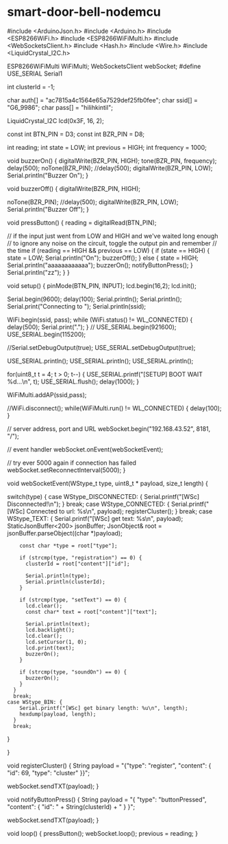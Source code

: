 # smart-door-bell-nodemcu

#include <ArduinoJson.h>
#include <Arduino.h>
#include <ESP8266WiFi.h>
#include <ESP8266WiFiMulti.h>
#include <WebSocketsClient.h>
#include <Hash.h>
#include <Wire.h>
#include <LiquidCrystal_I2C.h>


ESP8266WiFiMulti WiFiMulti;
WebSocketsClient webSocket;
#define USE_SERIAL Serial1

int clusterId = -1;

char auth[] = "ac7815a4c1564e65a7529def25fb0fee";
char ssid[] = "G6_9986";
char pass[] = "hilihkintil";

LiquidCrystal_I2C lcd(0x3F, 16, 2);

const int BTN_PIN = D3;
const int BZR_PIN = D8;

int reading;
int state = LOW;
int previous = HIGH;
int frequency = 1000;

void buzzerOn()
{
  digitalWrite(BZR_PIN, HIGH);
  tone(BZR_PIN, frequency);
  delay(500);
  noTone(BZR_PIN);
  //delay(500);
  digitalWrite(BZR_PIN, LOW);
  Serial.println("Buzzer On");
}

void buzzerOff()
{
  digitalWrite(BZR_PIN, HIGH);
  
  noTone(BZR_PIN);
  //delay(500);
  digitalWrite(BZR_PIN, LOW);
  Serial.println("Buzzer Off");
}

void pressButton()
{ 
  reading = digitalRead(BTN_PIN);

  // if the input just went from LOW and HIGH and we've waited long enough
  // to ignore any noise on the circuit, toggle the output pin and remember
  // the time
  if (reading == HIGH && previous == LOW) {
    if (state == HIGH)
    {
      state = LOW;
      Serial.println("On");
      buzzerOff();
    }
    else
    {
      state = HIGH; 
      Serial.println("aaaaaaaaaaaa");
      buzzerOn();
      notifyButtonPress();
    }
    Serial.println("zz");
  }
}

void setup() {
  pinMode(BTN_PIN, INPUT);
  lcd.begin(16,2);
  lcd.init();
  
  Serial.begin(9600);
  delay(100);
  Serial.println();
  Serial.println();
  Serial.print("Connecting to ");
  Serial.println(ssid);
  
  WiFi.begin(ssid, pass);
  while (WiFi.status() != WL_CONNECTED) {
    delay(500);
    Serial.print(".");
  }
  // USE_SERIAL.begin(921600);
  USE_SERIAL.begin(115200);

  //Serial.setDebugOutput(true);
  USE_SERIAL.setDebugOutput(true);

  USE_SERIAL.println();
  USE_SERIAL.println();
  USE_SERIAL.println();

  for(uint8_t t = 4; t > 0; t--) {
    USE_SERIAL.printf("[SETUP] BOOT WAIT %d...\n", t);
    USE_SERIAL.flush();
    delay(1000);
  }

  WiFiMulti.addAP(ssid,pass);

  //WiFi.disconnect();
  while(WiFiMulti.run() != WL_CONNECTED) {
    delay(100);
  }

  // server address, port and URL
  webSocket.begin("192.168.43.52", 8181, "/");

  // event handler
  webSocket.onEvent(webSocketEvent);

  // try ever 5000 again if connection has failed
  webSocket.setReconnectInterval(5000);
}


void webSocketEvent(WStype_t type, uint8_t * payload, size_t length) {

  switch(type) {
    case WStype_DISCONNECTED: {
        Serial.printf("[WSc] Disconnected!\n");
      }
      break;
    case WStype_CONNECTED: {
        Serial.printf("[WSc] Connected to url: %s\n", payload);
        registerCluster();
      }
      break;
    case WStype_TEXT: {
        Serial.printf("[WSc] get text: %s\n", payload);
        StaticJsonBuffer<200> jsonBuffer;
        JsonObject& root = jsonBuffer.parseObject((char *)payload);
  
        const char *type = root["type"];
  
        if (strcmp(type, "registration") == 0) {
          clusterId = root["content"]["id"];
        
          Serial.println(type);
          Serial.println(clusterId); 
        }

        if (strcmp(type, "setText") == 0) {
          lcd.clear();
          const char* text = root["content"]["text"];

          Serial.println(text);
          lcd.backlight();
          lcd.clear();
          lcd.setCursor(1, 0);
          lcd.print(text);
          buzzerOn();
        }

        if (strcmp(type, "soundOn") == 0) {
          buzzerOn();
        }
      }
      break;
    case WStype_BIN: {
        Serial.printf("[WSc] get binary length: %u\n", length);
        hexdump(payload, length);
      }
      break;
  }

}

void registerCluster() {
  String payload = "{\"type\": \"register\", \"content\": { \"id\": 69, \"type\": \"cluster\" }}";

  webSocket.sendTXT(payload);
}

void notifyButtonPress() {
  String payload = "{ \"type\": \"buttonPressed\", \"content\": { \"id\": " + String(clusterId) + " } }";

  webSocket.sendTXT(payload);
}

void loop() {
  pressButton();
  webSocket.loop();
  previous = reading;
}